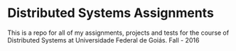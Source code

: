 # Distributed Systems Assignments

This is a repo for all of my assignments, projects and tests for the course of Distributed Systems at Universidade Federal de Goiás.
Fall - 2016
